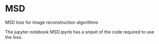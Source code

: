 # MSD
MSD loss for image reconstruction algorithms

The jupyter notebook MSD.ipynb has a snipet of the code required to use the loss.

